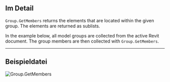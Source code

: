 ## Im Detail
`Group.GetMembers` returns the elements that are located within the given group. The elements are returned as sublists.

In the example below, all model groups are collected from the active Revit document. The group members are then collected with `Group.GetMembers`.

___
## Beispieldatei

![Group.GetMembers](./Revit.Elements.Group.GetMembers_img.jpg)
